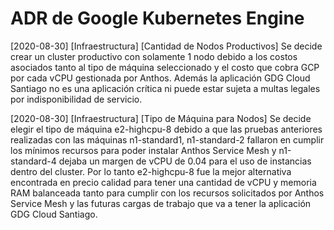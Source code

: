 # ADR de Google Kubernetes Engine

[2020-08-30] [Infraestructura] [Cantidad de Nodos Productivos] Se decide crear un cluster productivo con solamente 1 nodo debido a los costos asociados tanto al tipo de máquina seleccionado y el costo que cobra GCP por cada vCPU gestionada por Anthos. Además la aplicación GDG Cloud Santiago no es una aplicación crítica ni puede estar sujeta a multas legales por indisponibilidad de servicio.

[2020-08-30] [Infraestructura] [Tipo de Máquina para Nodos] Se decide elegir el tipo de máquina e2-highcpu-8 debido a que las pruebas anteriores realizadas con las máquinas n1-standard1, n1-standard-2 fallaron en cumplir los mínimos recursos para poder instalar Anthos Service Mesh y n1-standard-4 dejaba un margen de vCPU de 0.04 para el uso de instancias dentro del cluster. Por lo tanto e2-highcpu-8 fue la mejor alternativa encontrada en precio calidad para tener una cantidad de vCPU y memoria RAM balanceada tanto para cumplir con los recursos solicitados por Anthos Service Mesh y las futuras cargas de trabajo que va a tener la aplicación GDG Cloud Santiago.